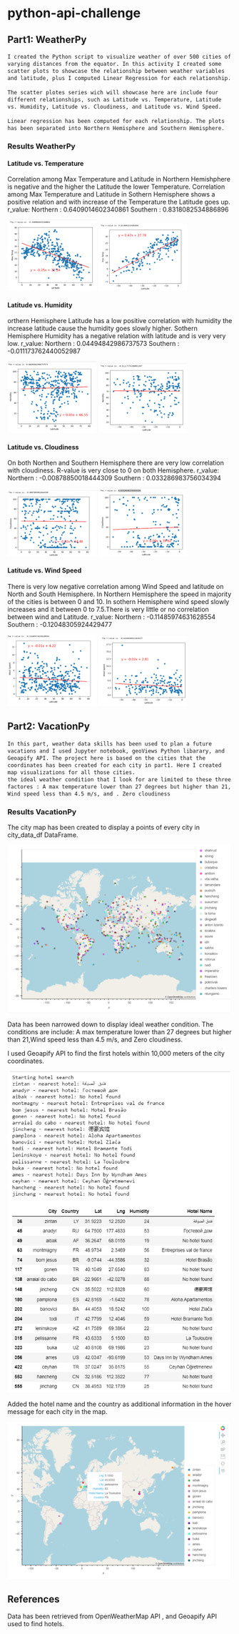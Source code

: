 # python-api-challenge
## Part1: WeatherPy
    I created the Python script to visualize weather of over 500 cities of varying distances from the equator. In this activity I created some scatter plots to showcase the relationship between weather variables and latitude, plus I computed Linear Regression for each relationship. 

    The scatter plotes series wich will showcase here are include four different relationships, such as Latitude vs. Temperature, Latitude vs. Humidity, Latitude vs. Cloudiness, and Latitude vs. Wind Speed. 

    Linear regression has been computed for each relationship. The plots has been separated into Northern Hemisphere and Southern Hemisphere. 

### Results WeatherPy
#### Latitude vs. Temperature
Correlation among Max Temperature and Latitude in Northern Hemishphere is negative and the higher the Latitude the lower Temperature. Correlation among Max Temperature and Latitude in Sothern Hemisphere shows a positive relation and with increase of the Temperature the Latitude goes up.
r_value:
    Northern : 0.6409014602340861
    Southern : 0.8318082534886896


<img src="/images/NorthTemp.png" width="200"/>
<img src="/images/SouthTemp.png" width="200"/>


#### Latitude vs. Humidity
orthern Hemisphere Latitude has a low positive correlation with humidity the increase latitude cause the humidity goes slowly higher. Sothern Hemisphere Humidity has a negative relation with latitude and is very very low.
r_value:
    Northern : 0.04494842986737573
    Southern : -0.011173762440052987

<img src="/images/NorthHumid.png" width="200"/>
<img src="/images/SouthHumid.png" width="200"/>


#### Latitude vs. Cloudiness
On both Northen and Southern Hemisphere there are very low correlation with cloudiness. R-value is very close to 0 on both Hemisphere.
r_value:
    Northern : -0.00878850018444309
    Southern : 0.033286983756034394

<img src="/images/NorthCloud.png" width="200"/>
<img src="/images/SouthCloud.png" width="200"/>


#### Latitude vs. Wind Speed
There is very low negative correlation among Wind Speed and latitude on North and South Hemisphere. In Northern Hemisphere the speed in majority of the cities is between 0 and 10. In sothern Hemisphere wind speed slowly increases and it between 0 to 7.5.There is very little or no correlation between wind and Latitude.
r_value: 
    Northern : -0.11485974631628554
    Southern : -0.12048305924429477

<img src="/images/NorthWind.png" width="200"/>
<img src="/images/SouthWind.png" width="200"/>


## Part2: VacationPy
    In this part, weather data skills has been used to plan a future vacations and I used Jupyter notebook, geoViews Python libarary, and Geoapify API. The project here is based on the cities that the coordinates has been created for each city in part1. Here I created map visualizations for all those cities. 
    the ideal weather condition that I look for are limited to these three factores : A max temperature lower than 27 degrees but higher than 21, Wind speed less than 4.5 m/s, and . Zero cloudiness


### Results VacationPy
The city map has been created to display a points of every city in city_data_df DataFrame. 

<img src="/images/CityMap.png" width="500"/>

Data has been narrowed down to display ideal weather condition. The conditions are include: A max temperature lower than 27 degrees but higher than 21,Wind speed less than 4.5 m/s, and Zero cloudiness.

I used Geoapify API to find the first hotels within 10,000 meters of the city coordinates. 

<img src="/images/HotelNamesDF.png" width="500"/>

Added the hotel name and the country as additional information in the hover message for each city in the map.

<img src="/images/HotelMap.png" width="500"/>






## References
Data has been retrieved from OpenWeatherMap API , and Geoapify API used to find hotels. 